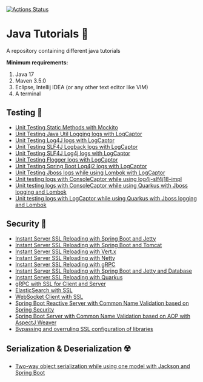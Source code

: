 [![Actions Status](https://github.com/Hakky54/java-tutorials/workflows/Build/badge.svg)](https://github.com/Hakky54/java-tutorials/actions)

# Java Tutorials 📝
A repository containing different java tutorials

**Minimum requirements:**
1. Java 17
2. Maven 3.5.0
3. Eclipse, Intellij IDEA (or any other text editor like VIM)
4. A terminal

## Testing 🎯
- [Unit Testing Static Methods with Mockito](mock-statics-with-mockito)
- [Unit Testing Java Util Logging logs with LogCaptor](log-captor-examples/log-captor-with-java-util-logging)
- [Unit Testing Log4J logs with LogCaptor](log-captor-examples/log-captor-with-log4j-core)
- [Unit Testing SLF4J Logback logs with LogCaptor](log-captor-examples/log-captor-with-slf4j-logback-classic)
- [Unit Testing SLF4J Log4j logs with LogCaptor](log-captor-examples/log-captor-with-slf4j-log4j)
- [Unit Testing Flogger logs with LogCaptor](log-captor-examples/log-captor-with-flogger)
- [Unit Testing Spring Boot Log4j2 logs with LogCaptor](log-captor-examples/log-captor-with-spring-boot-starter-log4j2)
- [Unit Testing Jboss logs while using Lombok with LogCaptor](log-captor-examples/log-captor-with-jboss-and-lombok)
- [Unit testing logs with ConsoleCaptor while using log4j-slf4j18-impl](console-captor-examples/console-captor-with-log4j-slf4j18)
- [Unit testing logs with ConsoleCaptor while using Quarkus with Jboss logging and Lombok](console-captor-examples/console-captor-with-quarkus-jboss-lombok)
- [Unit testing logs with LogCaptor while using Quarkus with Jboss logging and Lombok](log-captor-examples/log-captor-with-quarkus-jboss-lombok)

## Security 🔐
- [Instant Server SSL Reloading with Spring Boot and Jetty](instant-server-ssl-reloading)
- [Instant Server SSL Reloading with Spring Boot and Tomcat](instant-ssl-reloading-with-spring-tomcat)
- [Instant Server SSL Reloading with Vert.x](instant-server-ssl-reloading-with-vertx/vertx-server)
- [Instant Server SSL Reloading with Netty](instant-server-ssl-reloading-with-netty/netty-server)
- [Instant Server SSL Reloading with gRPC](grpc-client-server-with-ssl/instant-server-ssl-reloading-with-grpc)
- [Instant Server SSL Reloading with Spring Boot and Jetty and Database](instant-ssl-reloading-with-spring-jetty-database)
- [Instant Server SSL Reloading with Quarkus](instant-server-ssl-reloading-with-quarkus)
- [gRPC with SSL for Client and Server](grpc-client-server-with-ssl)
- [ElasticSearch with SSL](elasticsearch-with-ssl)
- [WebSocket Client with SSL](websocket-client-with-ssl)  
- [Spring Boot Reactive Server with Common Name Validation based on Spring Security](spring-security-cn-validation-for-reactive-server)
- [Spring Boot Server with Common Name Validation based on AOP with AspectJ Weaver](spring-cn-validation-with-aop)
- [Bypassing and overruling SSL configuration of libraries](bypassing-overruling-ssl-configuration)

## Serialization & Deserialization ☢️
- [Two-way object serialization while using one model with Jackson and Spring Boot](two-way-object-serialization)
